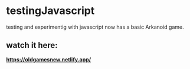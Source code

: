 # testingJavascript
testing and experimentig with javascript
now has a basic Arkanoid game.

## watch it here:
**https://oldgamesnew.netlify.app/**

